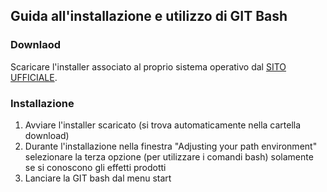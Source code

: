 ## Guida all'installazione e utilizzo di GIT Bash

### Downlaod

Scaricare l'installer associato al proprio sistema operativo dal [SITO UFFICIALE](https://git-scm.com/downloads).

### Installazione

1. Avviare l'installer scaricato (si trova automaticamente nella cartella download)
2. Durante l'installazione nella finestra "Adjusting your path environment" selezionare la terza opzione (per utilizzare i comandi bash) solamente se si conoscono gli effetti prodotti
3. Lanciare la GIT bash dal menu start